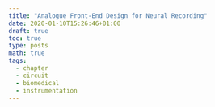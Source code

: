 ```yaml
---
title: "Analogue Front-End Design for Neural Recording"
date: 2020-01-10T15:26:46+01:00
draft: true
toc: true
type: posts
math: true
tags:
  - chapter
  - circuit
  - biomedical
  - instrumentation
---
```

